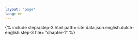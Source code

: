 ```yaml
---
layout: "page"
lang: en
---
```

{% include steps/step-3.html path= site.data.json.english.dutch-english.step-3
                      file= "chapter-1"
%}
